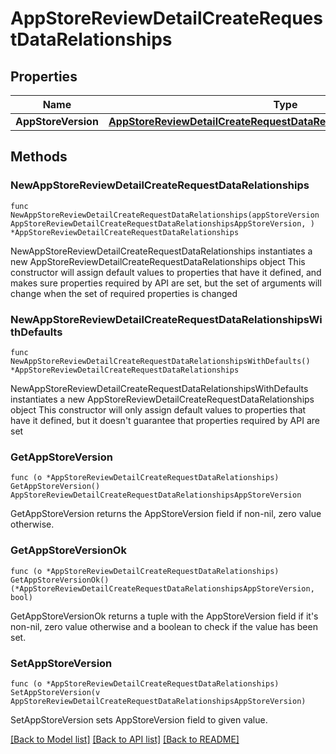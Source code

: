 # AppStoreReviewDetailCreateRequestDataRelationships

## Properties

Name | Type | Description | Notes
------------ | ------------- | ------------- | -------------
**AppStoreVersion** | [**AppStoreReviewDetailCreateRequestDataRelationshipsAppStoreVersion**](AppStoreReviewDetailCreateRequestDataRelationshipsAppStoreVersion.md) |  | 

## Methods

### NewAppStoreReviewDetailCreateRequestDataRelationships

`func NewAppStoreReviewDetailCreateRequestDataRelationships(appStoreVersion AppStoreReviewDetailCreateRequestDataRelationshipsAppStoreVersion, ) *AppStoreReviewDetailCreateRequestDataRelationships`

NewAppStoreReviewDetailCreateRequestDataRelationships instantiates a new AppStoreReviewDetailCreateRequestDataRelationships object
This constructor will assign default values to properties that have it defined,
and makes sure properties required by API are set, but the set of arguments
will change when the set of required properties is changed

### NewAppStoreReviewDetailCreateRequestDataRelationshipsWithDefaults

`func NewAppStoreReviewDetailCreateRequestDataRelationshipsWithDefaults() *AppStoreReviewDetailCreateRequestDataRelationships`

NewAppStoreReviewDetailCreateRequestDataRelationshipsWithDefaults instantiates a new AppStoreReviewDetailCreateRequestDataRelationships object
This constructor will only assign default values to properties that have it defined,
but it doesn't guarantee that properties required by API are set

### GetAppStoreVersion

`func (o *AppStoreReviewDetailCreateRequestDataRelationships) GetAppStoreVersion() AppStoreReviewDetailCreateRequestDataRelationshipsAppStoreVersion`

GetAppStoreVersion returns the AppStoreVersion field if non-nil, zero value otherwise.

### GetAppStoreVersionOk

`func (o *AppStoreReviewDetailCreateRequestDataRelationships) GetAppStoreVersionOk() (*AppStoreReviewDetailCreateRequestDataRelationshipsAppStoreVersion, bool)`

GetAppStoreVersionOk returns a tuple with the AppStoreVersion field if it's non-nil, zero value otherwise
and a boolean to check if the value has been set.

### SetAppStoreVersion

`func (o *AppStoreReviewDetailCreateRequestDataRelationships) SetAppStoreVersion(v AppStoreReviewDetailCreateRequestDataRelationshipsAppStoreVersion)`

SetAppStoreVersion sets AppStoreVersion field to given value.



[[Back to Model list]](../README.md#documentation-for-models) [[Back to API list]](../README.md#documentation-for-api-endpoints) [[Back to README]](../README.md)


